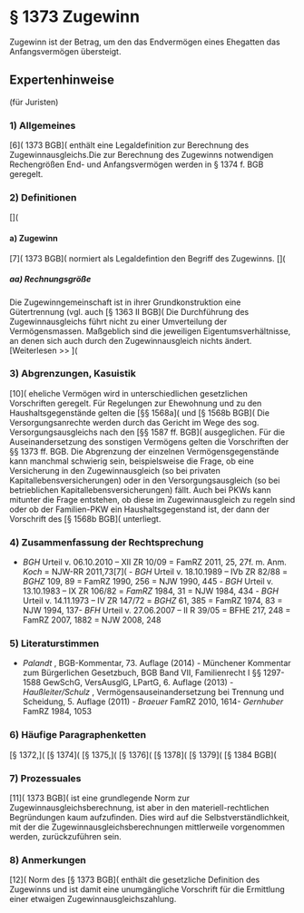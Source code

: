 # § 1373 Zugewinn
Zugewinn ist der Betrag, um den das Endvermögen eines Ehegatten das Anfangsvermögen übersteigt.
## Expertenhinweise
(für Juristen)
### 1) Allgemeines
[6]( 1373 BGB]( enthält eine Legaldefinition zur Berechnung des Zugewinnausgleichs.Die zur Berechnung des Zugewinns notwendigen Rechengrößen End- und Anfangsvermögen werden in § 1374 f. BGB geregelt.
### 2) Definitionen
[](
#### a) Zugewinn
[7]( 1373 BGB]( normiert als Legaldefintion den Begriff des Zugewinns.
[](
##### aa) Rechnungsgröße
Die Zugewinngemeinschaft ist in ihrer Grundkonstruktion eine Gütertrennung (vgl. auch [§ 1363 II BGB]( Die Durchführung des Zugewinnausgleichs führt nicht zu einer Umverteilung der Vermögensmassen. Maßgeblich sind die jeweiligen Eigentumsverhältnisse, an denen sich auch durch den Zugewinnausgleich nichts ändert.
[Weiterlesen >> ](
### 3) Abgrenzungen, Kasuistik
[10]( eheliche Vermögen wird in unterschiedlichen gesetzlichen Vorschriften geregelt. Für Regelungen zur Ehewohnung und zu den Haushaltsgegenstände gelten die [§§ 1568a]( und [§ 1568b BGB]( Die Versorgungsanrechte werden durch das Gericht im Wege des sog. Versorgungsausgleichs nach den [§§ 1587 ff. BGB]( ausgeglichen. Für die Auseinandersetzung des sonstigen Vermögens gelten die Vorschriften der §§ 1373 ff. BGB.
Die Abgrenzung der einzelnen Vermögensgegenstände kann manchmal schwierig sein, beispielsweise die Frage, ob eine Versicherung in den Zugewinnausgleich (so bei privaten Kapitallebensversicherungen) oder in den Versorgungsausgleich (so bei betrieblichen Kapitallebensversicherungen) fällt. Auch bei PKWs kann mitunter die Frage entstehen, ob diese im Zugewinnausgleich zu regeln sind oder ob der Familien-PKW ein Haushaltsgegenstand ist, der dann der Vorschrift des [§ 1568b BGB]( unterliegt.
### 4) Zusammenfassung der Rechtsprechung
- _BGH_ Urteil v. 06.10.2010 – XII ZR 10/09 = FamRZ 2011, 25, 27f. m. Anm. _Koch_ = NJW-RR 2011,73[7]( - _BGH_ Urteil v. 18.10.1989 – IVb ZR 82/88 = _BGHZ_ 109, 89 = FamRZ 1990, 256 = NJW 1990, 445 - _BGH_ Urteil v. 13.10.1983 – IX ZR 106/82 = _FamRZ_ 1984, 31 = NJW 1984, 434 - _BGH_ Urteil v. 14.11.1973 – IV ZR 147/72 = _BGHZ_ 61, 385 = FamRZ 1974, 83 = NJW 1994, 137- _BFH_ Urteil v. 27.06.2007 – II R 39/05 = BFHE 217, 248 = FamRZ 2007, 1882 = NJW 2008, 248
### 5) Literaturstimmen
- _Palandt_ , BGB-Kommentar, 73. Auflage (2014) - Münchener Kommentar zum Bürgerlichen Gesetzbuch, BGB Band VII, Familienrecht I §§ 1297-1588 GewSchG, VersAusglG, LPartG, 6. Auflage (2013) - _Haußleiter/Schulz_ , Vermögensauseinandersetzung bei Trennung und Scheidung, 5. Auflage (2011) - _Braeuer_ FamRZ 2010, 1614- _Gernhuber_ FamRZ 1984, 1053
### 6) Häufige Paragraphenketten
[§ 1372,]( [§ 1374]( [§ 1375,]( [§ 1376]( [§ 1378]( [§ 1379]( [§ 1384 BGB](
### 7) Prozessuales
[11]( 1373 BGB]( ist eine grundlegende Norm zur Zugewinnausgleichsberechnung, ist aber in den materiell-rechtlichen Begründungen kaum aufzufinden. Dies wird auf die Selbstverständlichkeit, mit der die Zugewinnausgleichsberechnungen mittlerweile vorgenommen werden, zurückzuführen sein.
### 8) Anmerkungen
[12]( Norm des [§ 1373 BGB]( enthält die gesetzliche Definition des Zugewinns und ist damit eine unumgängliche Vorschrift für die Ermittlung einer etwaigen Zugewinnausgleichszahlung.